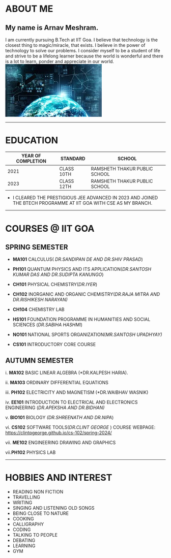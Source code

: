 


# ABOUT ME
## My name is **Arnav Meshram**. 
I am currently pursuing B.Tech at IIT Goa. I believe that technology is the closest thing to magic/miracle, that exists. I believe in the power of technology to solve our problems.
I consider myself to be a student of life and strive to be a lifelong learner because the world is wonderful and there is a lot to learn, ponder and appreciate in our world. 
![tech.jpeg](https://raw.githubusercontent.com/Arnav-Meshram/Arnav-Meshram.github.io/main/tech.jpeg)


______________________________________________________________________

# EDUCATION
YEAR OF COMPLETION |STANDARD|SCHOOL
|-|-|-|
|2021|CLASS 10TH|RAMSHETH THAKUR PUBLIC SCHOOL
2023|CLASS 12TH|RAMSHETH THAKUR PUBLIC SCHOOL

 - I CLEARED THE PRESTIGIOUS JEE ADVANCED IN 2023 AND JOINED THE BTECH PROGRAMME AT IIT GOA WITH CSE AS MY BRANCH.

_______________________________________________________________________
# COURSES  @ IIT GOA

## SPRING SEMESTER 

 - **MA101** CALCULUS( *DR.SANDIPAN DE AND DR.SHIV PRASAD*)  
 -  **PH101** QUANTUM PHYSICS AND ITS APPLICATION(*DR.SANTOSH KUMAR DAS AND
   DR.SUDIPTA KANUNGO*)  
   
 
 - **CH101** PHYSICAL CHEMISTRY(*DR.IYER*) 
       
 - **CH102** INORGANIC AND ORGANIC CHEMISTRY(*DR.RAJA MITRA AND DR.RISHIKESH    NARAYAN)*

   

 - **CH104** CHEMISTRY LAB

  
   

 - **HS101** FOUNDATION PROGRAMME IN HUMANITIES AND SOCIAL SCIENCES  (*DR.SABIHA HASHMI*)    
 - **NO101** NATIONAL SPORTS ORGANIZATION(*MR.SANTOSH UPADHYAY)*       
 - **CS101** INTRODUCTORY CORE COURSE 

  ## AUTUMN SEMESTER 
 

 i. **MA102** BASIC LINEAR ALGEBRA (*DR.KALPESH HARIA).
 
ii.  **MA103** ORDINARY DIFFERENTIAL EQUATIONS

iii. **PH102** ELECTRICITY AND MAGNETISM (*DR.WAIBHAV WASNIK)

 iv. **EE101** INTRODUCTION TO ELECTRICAL AND ELECTRONICS ENGINEERING (*DR.APEKSHA AND DR.BIDHAN)*
 
 v. **BIO101** BIOLOGY *(DR.SHREENATH AND DR.NIPA*)
 
 vi. **CS102** SOFTWARE TOOLS(*DR.CLINT GEORGE* )
 COURSE WEBPAGE:
 https://clintpgeorge.github.io/cs-102/spring-2024/
 
 vii. **ME102** ENGINEERING DRAWING AND GRAPHICS 
 
 vii.**PH102** PHYSICS LAB 
_______________________________________________________________________
# HOBBIES AND INTEREST

 - READING NON FICTION
 - TRAVELLING
 - WRITING
 - SINGING AND LISTENING OLD SONGS
 - BEING CLOSE TO NATURE
 - COOKING
 - CALLIGRAPHY
 - CODING
 - TALKING TO PEOPLE
 - DEBATING
 - LEARNING
 - GYM

  
  

